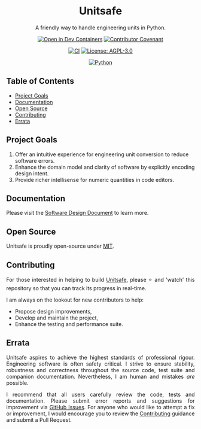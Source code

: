 <div align="center">
  <h1>Unitsafe</h1>
  <p>A friendly way to handle engineering units in Python.</p>

  [![Open in Dev Containers](https://img.shields.io/static/v1?label=Dev%20Containers&message=Open&color=blue&logo=visualstudiocode)](https://vscode.dev/redirect?url=vscode://ms-vscode-remote.remote-containers/cloneInVolume?url=https://github.com/jamesbayley/unitsafe)
  [![Contributor Covenant](https://img.shields.io/badge/Contributor%20Covenant-2.0-4baaaa.svg)](https://github.com/jamesbayley/unitsafe/blob/main/.github/CODE_OF_CONDUCT.md)
  
  [![CI](https://github.com/jamesbayley/unitsafe/actions/workflows/ci.yml/badge.svg)](https://github.com/jamesbayley/unitsafe/actions/workflows/ci.yml)
  [![License: AGPL-3.0](https://img.shields.io/badge/License-AGPL--3.0-00add8)](https://choosealicense.com/licenses/agpl-3.0/)
  
  [![Python](https://img.shields.io/badge/Python-3.10_|_3.11_|_3.12-3776ab)](https://www.python.org)
</div>

## Table of Contents

- [Project Goals](#project-goals)
- [Documentation](#documentation)
- [Open Source](#open-source)
- [Contributing](#contributing)
- [Errata](#errata)

## Project Goals

1. Offer an intuitive experience for engineering unit conversion to reduce software errors. 
2. Enhance the domain model and clarity of software by explicitly encoding design intent.
3. Provide richer intellisense for numeric quantities in code editors.

## Documentation

Please visit the [Software Design Document](/docs/SDD.md) to learn more.

## Open Source

Unitsafe is proudly open-source under [MIT](https://choosealicense.com/licenses/mit/).

## Contributing

<p align="justify">
  For those interested in helping to build <a href="https://github.com/jamesbayley/unitsafe" target="_blank">Unitsafe</a>, please ⭐️ and 'watch' this repository so that you can track its progress in real-time.
</p>

<p align="justify">
  I am always on the lookout for new contributors to help: 
</p>

- Propose design improvements,
- Develop and maintain the project, 
- Enhance the testing and performance suite.

## Errata

<p align="justify">
  Unitsafe aspires to achieve the highest standards of professional rigour. Engineering software is often safety critical. I strive to ensure stability, robustness and correctness throughout the source code, test suite and companion documentation. Nevertheless, I am human and mistakes <em>are</em> possible. 
</p>

<p align="justify">
  I recommend that all users carefully review the code, tests and documentation. Please submit error reports and suggestions for improvement via <a href="https://github.com/jamesbayley/unitsafe/issues" target="_blank">GitHub Issues</a>. For anyone who would like to attempt a fix or improvement, I would encourage you to review the <a href="#contributing">Contributing</a> guidance and submit a Pull Request.
</p>
